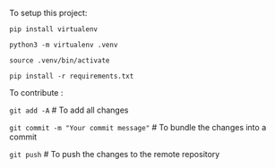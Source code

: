 To setup this project:

`pip install virtualenv`

`python3 -m virtualenv .venv`

`source .venv/bin/activate`

`pip install -r requirements.txt`

To contribute :

`git add -A` # To add all changes

`git commit -m "Your commit message"` # To bundle the changes into a commit

`git push` # To push the changes to the remote repository